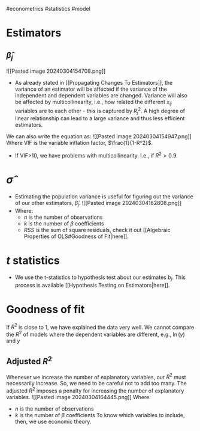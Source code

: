 #econometrics #statistics #model
# Estimators
## $\hat{\beta}_{j}$
![[Pasted image 20240304154708.png]]
- As already stated in [[Propagating Changes To Estimators]], the variance of an estimator will be affected if the variance of the independent and dependent variables are changed.
Variance will also be affected by multicollinearity, i.e., how related the different $x_{ij}$ variables are to each other - this is captured by $R^2_{j}$. A high degree of linear relationship can lead to a large variance and thus less efficient estimators.

We can also write the equation as:
![[Pasted image 20240304154947.png]]
Where VIF is the variable inflation factor, $\frac{1}{1-R^2}$.
- If VIF>10, we have problems with multicollinearity. I.e., if $R^2>0.9$.
# $\hat{\sigma}$
- Estimating the population variance is useful for figuring out the variance of our other estimators, $\hat{\beta}_{j}$.
![[Pasted image 20240304162808.png]]
- Where:
	- $n$ is the number of observations
	- $k$ is the number of $\beta$ coefficients
	- $RSS$ is the sum of square residuals, check it out [[Algebraic Properties of OLS#Goodness of Fit|here]].
# $t$ statistics
- We use the t-statistics to hypothesis test about our estimates $b_{j}$.
This process is available [[Hypothesis Testing on Estimators|here]].
# Goodness of fit
If $R^2$ is close to 1, we have explained the data very well.
We cannot compare the $R^2$ of models where the dependent variables are different, e.g., $\ln(y)$ and $y$
## Adjusted $R^2$
Whenever we increase the number of explanatory variables, our $R^2$ must necessarily increase. So, we need to be careful not to add too many.
The adjusted $R^2$ imposes a penalty for increasing the number of explanatory variables.
![[Pasted image 20240304164445.png]]
Where:
- $n$ is the number of observations
- $k$ is the number of $\beta$ coefficients
To know which variables to include, then, we use economic theory.
